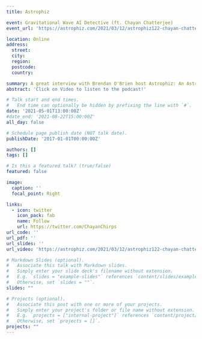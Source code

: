 ```yaml
---
title: Astrophiz

event: Gravitational Wave AI Detective (ft. Chayan Chatterjee)
event_url: 'https://astrophiz.com/2021/03/12/astrophiz122-chayan-chatterjee-gravitational-wave-ai-detective/'

location: Online
address:
  street: 
  city: 
  region: 
  postcode: 
  country: 

summary: A great interview with Brendan O'Brien host Astrophiz: An Astronomy Podcast, on gravitational wave localization, astronomy and PhD life in general.
abstract: 'Click on Video to listen to the podcast!'

# Talk start and end times.
#   End time can optionally be hidden by prefixing the line with `#`.
date: '2021-05-01T13:00:00Z'
#date_end: '2021-08-22T15:00:00Z'
all_day: false

# Schedule page publish date (NOT talk date).
publishDate: '2017-01-01T00:00:00Z'

authors: []
tags: []

# Is this a featured talk? (true/false)
featured: false

image:
  caption: ''
  focal_point: Right

links:
  - icon: twitter
    icon_pack: fab
    name: Follow
    url: https://twitter.com/ChayanChirps
url_code: ''
url_pdf: ''
url_slides: ''
url_video: 'https://astrophiz.com/2021/03/12/astrophiz122-chayan-chatterjee-gravitational-wave-ai-detective/'

# Markdown Slides (optional).
#   Associate this talk with Markdown slides.
#   Simply enter your slide deck's filename without extension.
#   E.g. `slides = "example-slides"` references `content/slides/example-slides.md`.
#   Otherwise, set `slides = ""`.
slides: ""

# Projects (optional).
#   Associate this post with one or more of your projects.
#   Simply enter your project's folder or file name without extension.
#   E.g. `projects = ["internal-project"]` references `content/project/deep-learning/index.md`.
#   Otherwise, set `projects = []`.
projects: ""
---
```


